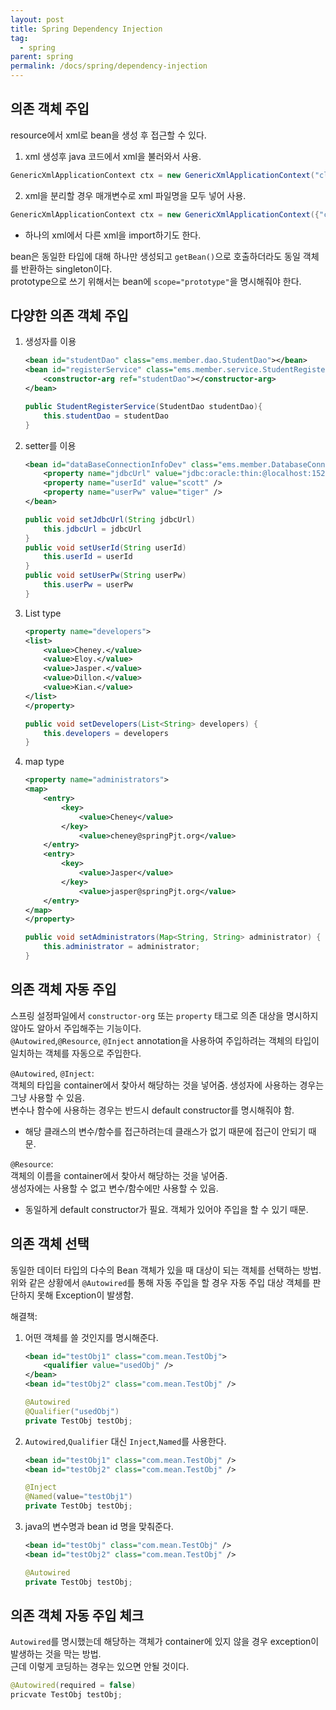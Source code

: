 ```yaml
---
layout: post
title: Spring Dependency Injection
tag:
  - spring
parent: spring
permalink: /docs/spring/dependency-injection
---
```


## 의존 객체 주입
resource에서 xml로 bean을 생성 후 접근할 수 있다.  
1. xml 생성후 java 코드에서 xml을 불러와서 사용.  
```java
GenericXmlApplicationContext ctx = new GenericXmlApplicationContext("classpath:xmlname")
```
2. xml을 분리할 경우 매개변수로 xml 파일명을 모두 넣어 사용.
```java
GenericXmlApplicationContext ctx = new GenericXmlApplicationContext({"classpath:xmlname", "classpath:xmlname2"})
```
- 하나의 xml에서 다른 xml을 import하기도 한다.

bean은 동일한 타입에 대해 하나만 생성되고 `getBean()`으로 호출하더라도 동일 객체를 반환하는 singleton이다.  
prototype으로 쓰기 위해서는 bean에 `scope="prototype"`을 명시해줘야 한다.

## 다양한 의존 객체 주입
1. 생성자를 이용
    ```xml
    <bean id="studentDao" class="ems.member.dao.StudentDao"></bean>
    <bean id="registerService" class="ems.member.service.StudentRegisterService">
        <constructor-arg ref="studentDao"></constructor-arg>
    </bean>
    ```
    ```java
    public StudentRegisterService(StudentDao studentDao){
        this.studentDao = studentDao
    }
    ```
2. setter를 이용
    ```xml
    <bean id="dataBaseConnectionInfoDev" class="ems.member.DatabaseConnectionInfo">
        <property name="jdbcUrl" value="jdbc:oracle:thin:@localhost:1521:xe" />
        <property name="userId" value="scott" />
        <property name="userPw" value="tiger" />
    </bean>
    ```
    ```java
    public void setJdbcUrl(String jdbcUrl)
        this.jdbcUrl = jdbcUrl
    }
    public void setUserId(String userId)
        this.userId = userId
    }
    public void setUserPw(String userPw)
        this.userPw = userPw
    }
    ```
3. List type
    ```xml
    <property name="developers">
    <list>
        <value>Cheney.</value>
        <value>Eloy.</value>
        <value>Jasper.</value>
        <value>Dillon.</value>
        <value>Kian.</value>
    </list>
    </property>
    ```
    ```java
    public void setDevelopers(List<String> developers) {
        this.developers = developers
    }
    ```
4. map type
    ```xml
    <property name="administrators">
    <map>
        <entry>
            <key>
                <value>Cheney</value>
            </key>
                <value>cheney@springPjt.org</value>
        </entry>
        <entry>
            <key>
                <value>Jasper</value>
            </key>
                <value>jasper@springPjt.org</value>
        </entry>
    </map>
    </property>
    ```
    ```java
    public void setAdministrators(Map<String, String> administrator) {
        this.administrator = administrator;
    }
    ```

## 의존 객체 자동 주입
스프링 설정파일에서 `constructor-org` 또는 `property` 태그로 의존 대상을 명시하지 않아도 알아서 주입해주는 기능이다.  
`@Autowired`,`@Resource`, `@Inject` annotation을 사용하여 주입하려는 객체의 타입이 일치하는 객체를 자동으로 주입한다.  

`@Autowired`, `@Inject`:  
객체의 타입을 container에서 찾아서 해당하는 것을 넣어줌.
생성자에 사용하는 경우는 그냥 사용할 수 있음.  
변수나 함수에 사용하는 경우는 반드시 default constructor를 명시해줘야 함.  
- 해당 클래스의 변수/함수를 접근하려는데 클래스가 없기 때문에 접근이 안되기 때문.

`@Resource`:  
객체의 이름을 container에서 찾아서 해당하는 것을 넣어줌.  
생성자에는 사용할 수 없고 변수/함수에만 사용할 수 있음.  
- 동일하게 default constructor가 필요. 객체가 있어야 주입을 할 수 있기 때문.  

## 의존 객체 선택
동일한 데이터 타입의 다수의 Bean 객체가 있을 때 대상이 되는 객체를 선택하는 방법.  
위와 같은 상황에서 `@Autowired`를 통해 자동 주입을 할 경우 자동 주입 대상 객체를 판단하지 못해 Exception이 발생함.  

해결책:  
1. 어떤 객체를 쓸 것인지를 명시해준다.  
    ```xml
    <bean id="testObj1" class="com.mean.TestObj">
        <qualifier value="usedObj" />
    </bean>
    <bean id="testObj2" class="com.mean.TestObj" />
    ```
    ```java
    @Autowired
    @Qualifier("usedObj")
    private TestObj testObj;
    ```
2. `Autowired`,`Qualifier` 대신 `Inject`,`Named`를 사용한다.  
    ```xml
    <bean id="testObj1" class="com.mean.TestObj" />
    <bean id="testObj2" class="com.mean.TestObj" />
    ```
    ```java
    @Inject
    @Named(value="testObj1")
    private TestObj testObj;
    ```
3. java의 변수명과 bean id 명을 맞춰준다.  
    ```xml
    <bean id="testObj" class="com.mean.TestObj" />
    <bean id="testObj2" class="com.mean.TestObj" />
    ```
    ```java
    @Autowired
    private TestObj testObj;
    ```

## 의존 객체 자동 주입 체크
`Autowired`를 명시했는데 해당하는 객체가 container에 있지 않을 경우 exception이 발생하는 것을 막는 방법.  
근데 이렇게 코딩하는 경우는 있으면 안될 것이다.  
```java
@Autowired(required = false)
pricvate TestObj testObj;
```
